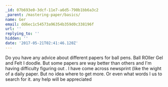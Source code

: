 ```yaml
---
_id: 07b693e0-3dcf-11e7-a6d5-790b1bb6a3c2
_parent: /mastering-paper/basics/
name: Ger
email: dd6ec1c54573a96354b359d0c338196f
url: ''
replying_to: ''
hidden: ''
date: '2017-05-21T02:41:46.120Z'
---
```


Do you have any advice about different papers for ball pens. Ball ROller Gel
and Felt I doodle. But some papers are way better than others and I'm having
difficulty figuring out . I have come across newsprint (like the wight of a
daily paper. But no idea where to get more. Or even what words I us to search
for it. any help will be appreciated
